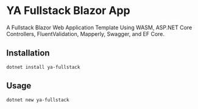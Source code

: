# YA Fullstack Blazor App

A Fullstack Blazor Web Application Template Using WASM, ASP.NET Core Controllers, FluentValidation, Mapperly, Swagger, and EF Core.

## Installation

~~~
dotnet install ya-fullstack
~~~

## Usage

~~~
dotnet new ya-fullstack
~~~
